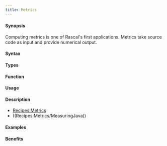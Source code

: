 ```yaml
---
title: Metrics
---
```


#### Synopsis

Computing metrics is one of Rascal's first applications. Metrics take source code as input and 
provide numerical output.

#### Syntax

#### Types

#### Function
       
#### Usage

#### Description

* [Recipes:Metrics](/Recipes/Metrics)
* ((Recipes:Metrics/MeasuringJava))

#### Examples

#### Benefits


